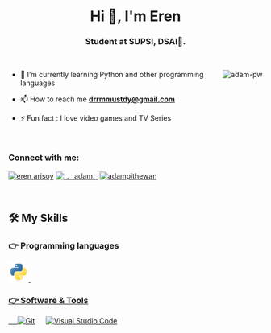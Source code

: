 <h1 align="center">Hi 👋, I'm Eren </h1>
<h3 align="center">Student at SUPSI, DSAI🌟.</h3>

<br>

<p><img align="right" src="https://github.com/Adam-pw/Adam-pw/blob/main/animation_500_kxa883sd.gif" alt="adam-pw" /></p>


- 🌱 I’m currently learning Python and other programming languages

- 📫 How to reach me **drrmmustdy@gmail.com**

- ⚡ Fun fact : I love video games and TV Series

<br>

<h3 align="left">Connect with me:</h3>
<p align="left">
  <a href="https://www.linkedin.com/in/eren-de-sen-yeter/" target="blank"><img align="center" 
      src="https://raw.githubusercontent.com/rahuldkjain/github-profile-readme-generator/master/src/images/icons/Social/linked-in-alt.svg"
      alt="eren arisoy" height="30" width="40" /></a>
  <a href="https://www.instagram.com/erendesenyeter/" target="blank"><img align="center"
      src="https://raw.githubusercontent.com/rahuldkjain/github-profile-readme-generator/master/src/images/icons/Social/instagram.svg"
      alt="_._.adam._" height="30" width="40" /></a>
  <a href="https://twitter.com/DrrmmuS" target="blank"><img align="center"
      src="https://raw.githubusercontent.com/rahuldkjain/github-profile-readme-generator/master/src/images/icons/Social/twitter.svg"
      alt="adampithewan" height="30" width="40" /></a>
</p>

<br>

## 🛠️ My Skills

### 👉 Programming languages

<p align=
      width="40" height="40" /> </a> <a href="https://www.python.org" target="_blank" rel="noreferrer"> <img
      src="https://raw.githubusercontent.com/devicons/devicon/master/icons/python/python-original.svg" alt="python"
      width="40" height="40" /> </a> <a href="https://reactjs.org/" target="_blank" rel="noreferrer"> <img
 <a ![Visual Studio Code]href="https://img.shields.io/badge/VisualStudioCode-0078d7.svg?style=for-the-badge&logo=visual-studio-code&logoColor=white)"
  </a>
</p>

### 👉 Software & Tools

<p>
  &emsp;
    <a href="#"><img alt="Git" src="https://img.shields.io/badge/Git%20-%23F05033.svg?logo=git&logoColor=white"></a>
  &emsp;
    <a href="#"><img alt="Visual Studio Code" src="https://img.shields.io/badge/Visual%20Studio%20Code-0078d7.svg?logo=visual-studio-code&logoColor=white"></a>
  &emsp;
</p>

<br/>
